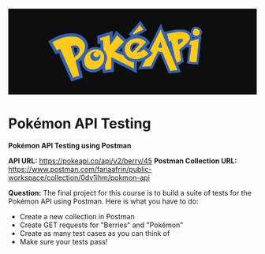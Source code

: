 ![Pokémon API Image](Poké_API.png)

# Pokémon API Testing

**Pokémon API Testing using Postman**

**API URL:** https://pokeapi.co/api/v2/berry/45
**Postman Collection URL:** https://www.postman.com/fariaafrin/public-workspace/collection/0dv1ihm/pokmon-api

**Question:**
The final project for this course is to build a suite of tests for the Pokémon API using Postman.
Here is what you have to do:
- Create a new collection in Postman 
- Create GET requests for "Berries" and "Pokémon" 
- Create as many test cases as you can think of 
- Make sure your tests pass! 

